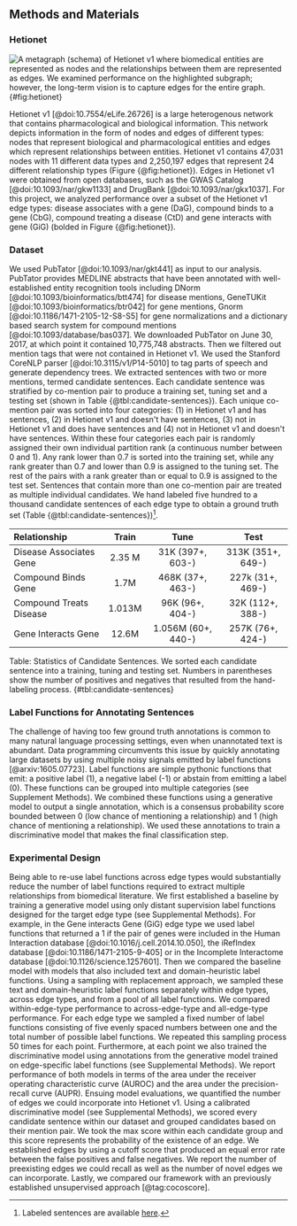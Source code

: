 <style> 
span.gene_color { color:#02b3e4 } 
span.disease_color { color:#875442 } 
span.compound_color { color:#e91e63 }
 </style> 

## Methods and Materials

### Hetionet

![
A metagraph (schema) of Hetionet v1 where biomedical entities are represented as nodes and the relationships between them are represented as edges.
We examined performance on the highlighted subgraph; however, the long-term vision is to capture edges for the entire graph.
](images/figures/hetionet/metagraph_highlighted_edges.png){#fig:hetionet}

Hetionet v1 [@doi:10.7554/eLife.26726] is a large heterogenous network that contains pharmacological and biological information.
This network depicts information in the form of nodes and edges of different types: nodes that represent biological and pharmacological entities and edges which represent relationships between entities. 
Hetionet v1 contains 47,031 nodes with 11 different data types and 2,250,197 edges that represent 24 different relationship types (Figure {@fig:hetionet}).
Edges in Hetionet v1 were obtained from open databases, such as the GWAS Catalog [@doi:10.1093/nar/gkw1133] and DrugBank [@doi:10.1093/nar/gkx1037].
For this project, we analyzed performance over a subset of the Hetionet v1 edge types: disease associates with a gene (DaG), compound binds to a gene (CbG), compound treating a disease (CtD) and gene interacts with gene (GiG) (bolded in Figure {@fig:hetionet}).

### Dataset

We used PubTator [@doi:10.1093/nar/gkt441] as input to our analysis.
PubTator provides MEDLINE abstracts that have been annotated with well-established entity recognition tools including DNorm [@doi:10.1093/bioinformatics/btt474] for disease mentions, GeneTUKit [@doi:10.1093/bioinformatics/btr042] for gene mentions, Gnorm [@doi:10.1186/1471-2105-12-S8-S5] for gene normalizations and a dictionary based search system for compound mentions [@doi:10.1093/database/bas037].
We downloaded PubTator on June 30, 2017, at which point it contained 10,775,748 abstracts. 
Then we filtered out mention tags that were not contained in Hetionet v1.
We used the Stanford CoreNLP parser [@doi:10.3115/v1/P14-5010] to tag parts of speech and generate dependency trees.
We extracted sentences with two or more mentions, termed candidate sentences.
Each candidate sentence was stratified by co-mention pair to produce a training set, tuning set and a testing set (shown in Table {@tbl:candidate-sentences}).
Each unique co-mention pair was sorted into four categories: (1) in Hetionet v1 and has sentences, (2) in Hetionet v1 and doesn't have sentences, (3) not in Hetionet v1 and does have sentences and (4) not in Hetionet v1 and doesn't have sentences.
Within these four categories each pair is randomly assigned their own individual partition rank (a continuous number between 0 and 1).
Any rank lower than 0.7 is sorted into the training set, while any rank greater than 0.7 and lower than 0.9 is assigned to the tuning set.
The rest of the pairs with a rank greater than or equal to 0.9 is assigned to the test set.
Sentences that contain more than one co-mention pair are treated as multiple individual candidates.
We hand labeled five hundred to a thousand candidate sentences of each edge type to obtain a ground truth set (Table {@tbl:candidate-sentences})[^1].

[^1]: Labeled sentences are available [here](https://github.com/greenelab/text_mined_hetnet_manuscript/tree/master/supplementary_materials/annotated_sentences).

| Relationship | Train | Tune | Test |
| :--- | :---: | :---: | :---: |
| Disease Associates Gene | 2.35 M |31K (397+, 603-) | 313K (351+, 649-) |
| Compound Binds Gene | 1.7M | 468K (37+, 463-) | 227k (31+, 469-) |
| Compound Treats Disease | 1.013M | 96K (96+, 404-) | 32K (112+, 388-) |
| Gene Interacts Gene | 12.6M | 1.056M (60+, 440-) | 257K (76+, 424-) |

Table: Statistics of Candidate Sentences. 
We sorted each candidate sentence into a training, tuning and testing set.
Numbers in parentheses show the number of positives and negatives that resulted from the hand-labeling process.
{#tbl:candidate-sentences}

### Label Functions for Annotating Sentences

The challenge of having too few ground truth annotations is common to many natural language processing settings, even when unannotated text is abundant.
Data programming circumvents this issue by quickly annotating large datasets by using multiple noisy signals emitted by label functions [@arxiv:1605.07723].
Label functions are simple pythonic functions that emit: a positive label (1), a negative label (-1) or abstain from emitting a label (0).
These functions can be grouped into multiple categories (see Supplement Methods).
We combined these functions using a generative model to output a single annotation, which is a consensus probability score bounded between 0 (low chance of mentioning a relationship) and 1 (high chance of mentioning a relationship).
We used these annotations to train a discriminative model that makes the final classification step.

### Experimental Design

Being able to re-use label functions across edge types would substantially reduce the number of label functions required to extract multiple relationships from biomedical literature.
We first established a baseline by training a generative model using only distant supervision label functions designed for the target edge type (see Supplemental Methods).
For example, in the Gene interacts Gene (GiG) edge type we used label functions that returned a 1 if the pair of genes were included in the Human Interaction database [@doi:10.1016/j.cell.2014.10.050], the iRefIndex database [@doi:10.1186/1471-2105-9-405] or in the Incomplete Interactome database [@doi:10.1126/science.1257601].
Then we compared the baseline model with models that also included text and domain-heuristic label functions.
Using a sampling with replacement approach, we sampled these text and domain-heuristic label functions separately within edge types, across edge types, and from a pool of all label functions.
We compared within-edge-type performance to across-edge-type and all-edge-type performance.
For each edge type we sampled a fixed number of label functions consisting of five evenly spaced numbers between one and the total number of possible label functions.
We repeated this sampling process 50 times for each point.
Furthermore, at each point we also trained the discriminative model using annotations from the generative model trained on edge-specific label functions (see Supplemental Methods).
We report performance of both models in terms of the area under the receiver operating characteristic curve (AUROC) and the area under the precision-recall curve (AUPR).
Ensuing model evaluations, we quantified the number of edges we could incorporate into Hetionet v1.
Using a calibrated discriminative model (see Supplemental Methods), we scored every candidate sentence within our dataset and grouped candidates based on their mention pair. 
We took the max score within each candidate group and this score represents the probability of the existence of an edge. 
We established edges by using a cutoff score that produced an equal error rate between the false positives and false negatives.
We report the number of preexisting edges we could recall as well as the number of novel edges we can incorporate. 
Lastly, we compared our framework with an previously established unsupervised approach [@tag:cocoscore].
